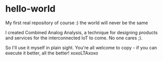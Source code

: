 # hello-world
My first real repository of course :) the world will never be the same

I created Combined Analog Analysis, a technique for designing products and services for the interconnected IoT to come.  No one cares ;).

So I'll use it myself in plain sight.  You're all welcome to copy - if you can execute it better, all the better! xoxoLTAxoxo

